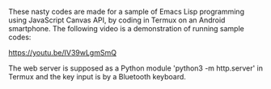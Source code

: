 These nasty codes are made for a sample of Emacs Lisp programming using JavaScript Canvas API, by coding in Termux on an Android smartphone. The following video is a demonstration of running sample codes:

https://youtu.be/IV39wLgmSmQ

The web server is supposed as a Python module 'python3 -m http.server' in Termux and the key input is by a Bluetooth keyboard.
